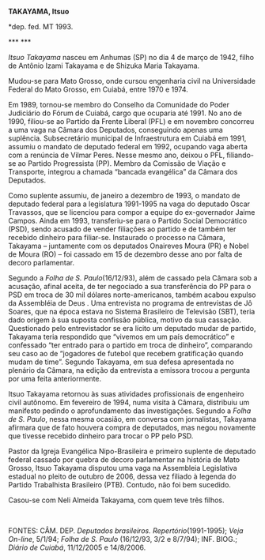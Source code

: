 **TAKAYAMA, Itsuo**

\*dep. fed. MT 1993.

*** ***

*Itsuo Takayama* nasceu em Anhumas (SP) no dia 4 de março de 1942, filho
de Antônio Izami Takayama e de Shizuka Maria Takayama.

Mudou-se para Mato Grosso, onde cursou engenharia civil na Universidade
Federal do Mato Grosso, em Cuiabá, entre 1970 e 1974.

Em 1989, tornou-se membro do Conselho da Comunidade do Poder Judiciário
do Fórum de Cuiabá, cargo que ocuparia até 1991. No ano de 1990,
filiou-se ao Partido da Frente Liberal (PFL) e em novembro concorreu a
uma vaga na Câmara dos Deputados, conseguindo apenas uma suplência.
Subsecretário municipal de Infraestrutura em Cuiabá em 1991, assumiu o
mandato de deputado federal em 1992, ocupando vaga aberta com a renúncia
de Vilmar Peres. Nesse mesmo ano, deixou o PFL, filiando-se ao Partido
Progressista (PP). Membro da Comissão de Viação e Transporte, integrou a
chamada “bancada evangélica” da Câmara dos Deputados.

Como suplente assumiu, de janeiro a dezembro de 1993, o mandato de
deputado federal para a legislatura 1991-1995 na vaga do deputado Oscar
Travassos, que se licenciou para compor a equipe do ex-governador Jaime
Campos. Ainda em 1993, transferiu-se para o Partido Social Democrático
(PSD), sendo acusado de vender filiações ao partido e de também ter
recebido dinheiro para filiar-se. Instaurado o processo na Câmara,
Takayama – juntamente com os deputados Onaireves Moura (PR) e Nobel de
Moura (RO) – foi cassado em 15 de dezembro desse ano por falta de decoro
parlamentar.

Segundo a *Folha de S. Paulo*(16/12/93), além de cassado pela Câmara sob
a acusação, afinal aceita, de ter negociado a sua transferência do PP
para o PSD em troca de 30 mil dólares norte-americanos, também acabou
expulso da Assembléia de Deus . Uma entrevista no programa de
entrevistas de Jô Soares, que na época estava no Sistema Brasileiro de
Televisão (SBT), teria dado origem à sua suposta confissão pública,
motivo da sua cassação. Questionado pelo entrevistador se era lícito um
deputado mudar de partido, Takayama teria respondido que “vivemos em um
país democrático” e confessado “ter entrado para o partido em troca de
dinheiro”, comparando seu caso ao de “jogadores de futebol que recebem
gratificação quando mudam de time”. Segundo Takayama, em sua defesa
apresentada no plenário da Câmara, na edição da entrevista a emissora
trocou a pergunta por uma feita anteriormente.

Itsuo Takayama retornou às suas atividades profissionais de engenheiro
civil autônomo. Em fevereiro de 1994, numa visita à Câmara, distribuiu
um manifesto pedindo o aprofundamento das investigações. Segundo a
*Folha de S. Paulo*, nessa mesma ocasião, em conversa com jornalistas,
Takayama afirmara que de fato houvera compra de deputados, mas negou
novamente que tivesse recebido dinheiro para trocar o PP pelo PSD.

Pastor da Igreja Evangélica Nipo-Brasileira e primeiro suplente de
deputado federal cassado por quebra de decoro parlamentar na história de
Mato Grosso, Itsuo Takayama disputou uma vaga na Assembleia Legislativa
estadual no pleito de outubro de 2006, dessa vez filiado à legenda do
Partido Trabalhista Brasileiro (PTB). Contudo, não foi bem sucedido.

Casou-se com Neli Almeida Takayama, com quem teve três filhos.

 

FONTES: CÂM. DEP. *Deputados brasileiros. Repertório*(1991-1995); *Veja
On-line*, 5/1/94; *Folha de S. Paulo* (16/12/93, 3/2 e 8/7/94); INF.
BIOG.; *Diário de Cuiabá*, 11/12/2005 e 14/8/2006.

 
